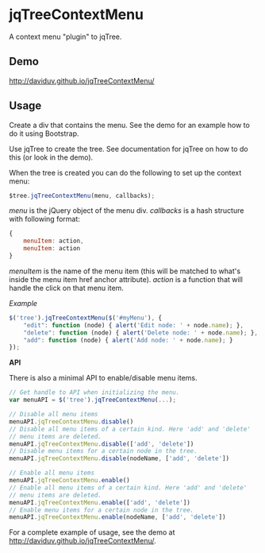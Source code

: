 jqTreeContextMenu
=================

A context menu "plugin" to jqTree.

Demo
----
http://daviduv.github.io/jqTreeContextMenu/

Usage
-----
Create a div that contains the menu. See the demo for an example how to
do it using Bootstrap.

Use jqTree to create the tree. See documentation for jqTree on how to do
this (or look in the demo).

When the tree is created you can do the following to set up the context
menu:
```JavaScript
$tree.jqTreeContextMenu(menu, callbacks);
```
*menu* is the jQuery object of the menu div.
*callbacks* is a hash structure with following format:
```JavaScript
{
	menuItem: action,
	menuItem: action
}
```
*menuItem* is the name of the menu item (this will be matched to what's inside the menu item href anchor attribute).
*action* is a function that will handle the click on that menu item.

*Example*
```JavaScript
$('tree').jqTreeContextMenu($('#myMenu'), {
    "edit": function (node) { alert('Edit node: ' + node.name); },
    "delete": function (node) { alert('Delete node: ' + node.name); },
    "add": function (node) { alert('Add node: ' + node.name); }
});
```

**API**

There is also a minimal API to enable/disable menu items.
```JavaScript
// Get handle to API when initializing the menu.
var menuAPI = $('tree').jqTreeContextMenu(...);

// Disable all menu items
menuAPI.jqTreeContextMenu.disable()
// Disable all menu items of a certain kind. Here 'add' and 'delete'
// menu items are deleted.
menuAPI.jqTreeContextMenu.disable(['add', 'delete'])
// Disable menu items for a certain node in the tree.
menuAPI.jqTreeContextMenu.disable(nodeName, ['add', 'delete'])

// Enable all menu items
menuAPI.jqTreeContextMenu.enable()
// Enable all menu items of a certain kind. Here 'add' and 'delete'
// menu items are deleted.
menuAPI.jqTreeContextMenu.enable(['add', 'delete'])
// Enable menu items for a certain node in the tree.
menuAPI.jqTreeContextMenu.enable(nodeName, ['add', 'delete'])
```

For a complete example of usage, see the demo at http://daviduv.github.io/jqTreeContextMenu/.

